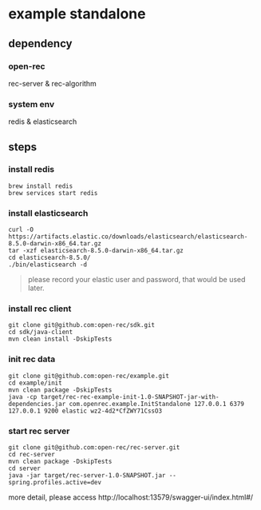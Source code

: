 # example standalone

## dependency
### open-rec
rec-server & rec-algorithm

### system env
redis & elasticsearch

## steps

### install redis

```shell
brew install redis
brew services start redis
```


### install elasticsearch
```shell
curl -O https://artifacts.elastic.co/downloads/elasticsearch/elasticsearch-8.5.0-darwin-x86_64.tar.gz
tar -xzf elasticsearch-8.5.0-darwin-x86_64.tar.gz
cd elasticsearch-8.5.0/
./bin/elasticsearch -d
```

> please record your elastic user and password, that would be used later.

### install rec client
```shell
git clone git@github.com:open-rec/sdk.git
cd sdk/java-client
mvn clean install -DskipTests
```

### init rec data
```shell
git clone git@github.com:open-rec/example.git
cd example/init
mvn clean package -DskipTests
java -cp target/rec-rec-example-init-1.0-SNAPSHOT-jar-with-dependencies.jar com.openrec.example.InitStandalone 127.0.0.1 6379 127.0.0.1 9200 elastic wz2-4d2*CfZWY71CssO3
```

### start rec server

```shell
git clone git@github.com:open-rec/rec-server.git
cd rec-server
mvn clean package -DskipTests
cd server
java -jar target/rec-server-1.0-SNAPSHOT.jar --spring.profiles.active=dev
```
more detail, please access http://localhost:13579/swagger-ui/index.html#/


